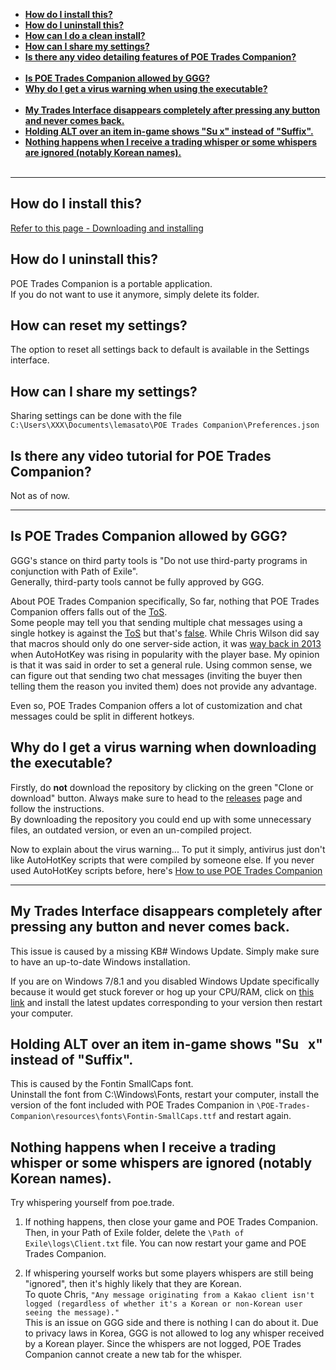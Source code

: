 - **[How do I install this?](#how-do-i-install-this)**  
- **[How do I uninstall this?](https://github.com/lemasato/POE-Trades-Companion/wiki/FAQ/#how-do-i-uninstall-this)**  
- **[How can I do a clean install?](https://github.com/lemasato/POE-Trades-Companion/wiki/FAQ/#how-can-i-do-a-clean-install)**  
- **[How can I share my settings?](https://github.com/lemasato/POE-Trades-Companion/wiki/FAQ/#how-can-i-share-my-settings)**  
- **[Is there any video detailing features of POE Trades Companion?](https://github.com/lemasato/POE-Trades-Companion/wiki/FAQ/#is-there-any-video-detailing-features-of-poe-trades-companion)**  
&nbsp;  
- **[Is POE Trades Companion allowed by GGG?](https://github.com/lemasato/POE-Trades-Companion/wiki/FAQ/#is-poe-trades-companion-allowed-by-ggg)**  
- **[Why do I get a virus warning when using the executable?](https://github.com/lemasato/POE-Trades-Companion/wiki/FAQ/#why-do-i-get-a-virus-warning-when-downloading-the-executable)**  
&nbsp;  
- **[My Trades Interface disappears completely after pressing any button and never comes back.
](https://github.com/lemasato/POE-Trades-Companion/wiki/FAQ/#my-trades-interface-disappears-completely-after-pressing-any-button-and-never-comes-back)**  
- **[Holding ALT over an item in-game shows "Su   x" instead of "Suffix".
](https://github.com/lemasato/POE-Trades-Companion/wiki/FAQ/#holding-alt-over-an-item-in-game-shows-sux-instead-of-suffix)**  
- **[Nothing happens when I receive a trading whisper or some whispers are ignored (notably Korean names).](https://github.com/lemasato/POE-Trades-Companion/wiki/FAQ/#nothing-happens-when-i-receive-a-trading-whisper-or-some-whispers-are-ignored-notably-korean-names)**  
&nbsp;  
***

## How do I install this?
[Refer to this page - Downloading and installing](https://lemasato.github.io/POE-Trades-Companion/#downloading-and-installing)  

## How do I uninstall this?
POE Trades Companion is a portable application.  
If you do not want to use it anymore, simply delete its folder.  

## How can reset my settings?
The option to reset all settings back to default is available in the Settings interface.

## How can I share my settings?
Sharing settings can be done with the file `C:\Users\XXX\Documents\lemasato\POE Trades Companion\Preferences.json`

## Is there any video tutorial for POE Trades Companion?
Not as of now.

***

## Is POE Trades Companion allowed by GGG?  
GGG's stance on third party tools is "Do not use third-party programs in conjunction with Path of Exile".  
Generally, third-party tools cannot be fully approved by GGG.  

About POE Trades Companion specifically,
So far, nothing that POE Trades Companion offers falls out of the [ToS](https://www.pathofexile.com/legal/terms-of-use-and-privacy-policy).  
Some people may tell you that sending multiple chat messages using a single hotkey is against the [ToS](https://www.pathofexile.com/legal/terms-of-use-and-privacy-policy) but that's [false](https://www.pathofexile.com/legal/terms-of-use-and-privacy-policy). While Chris Wilson did say that macros should only do one server-side action, it was [way back in 2013](https://www.pathofexile.com/forum/view-thread/473902/page/5#p4197749) when AutoHotKey was rising in popularity with the player base. My opinion is that it was said in order to set a general rule. Using common sense, we can figure out that sending two chat messages (inviting the buyer then telling them the reason you invited them) does not provide any advantage.

Even so, POE Trades Companion offers a lot of customization and chat messages could be split in different hotkeys.  

## Why do I get a virus warning when downloading the executable?
Firstly, do **not** download the repository by clicking on the green "Clone or download" button. Always make sure to head to the [releases](https://github.com/lemasato/POE-Trades-Companion/releases) page and follow the instructions.  
By downloading the repository you could end up with some unnecessary files, an outdated version, or even an un-compiled project.

Now to explain about the virus warning... To put it simply, antivirus just don't like AutoHotKey scripts that were compiled by someone else. If you never used AutoHotKey scripts before, here's [How to use POE Trades Companion](https://github.com/lemasato/POE-Trades-Companion/wiki/How-to-use)

***

## My Trades Interface disappears completely after pressing any button and never comes back.
This issue is caused by a missing KB# Windows Update. Simply make sure to have an up-to-date Windows installation.

If you are on Windows 7/8.1 and you disabled Windows Update specifically because it would get stuck forever or hog up your CPU/RAM, click on [this link](http://wu.krelay.de/en/) and install the latest updates corresponding to your version then restart your computer.

## Holding ALT over an item in-game shows "Su&nbsp;&nbsp;&nbsp;x" instead of "Suffix".  
This is caused by the Fontin SmallCaps font.  
Uninstall the font from C:\Windows\Fonts, restart your computer, install the version of the font included with POE Trades Companion in `\POE-Trades-Companion\resources\fonts\Fontin-SmallCaps.ttf` and restart again.  

## Nothing happens when I receive a trading whisper or some whispers are ignored (notably Korean names).  
Try whispering yourself from poe.trade.

1. If nothing happens, then close your game and POE Trades Companion. Then, in your Path of Exile folder, delete the `\Path of Exile\logs\Client.txt` file. You can now restart your game and POE Trades Companion.

2. If whispering yourself works but some players whispers are still being "ignored", then it's highly likely that they are Korean.  
To quote Chris, `"Any message originating from a Kakao client isn't logged (regardless of whether it's a Korean or non-Korean user seeing the message)."`  
This is an issue on GGG side and there is nothing I can do about it. Due to privacy laws in Korea, GGG is not allowed to log any whisper received by a Korean player. Since the whispers are not logged, POE Trades Companion cannot create a new tab for the whisper.